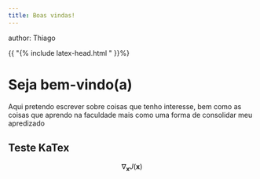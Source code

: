 ```yaml
---
title: Boas vindas!
---
```

author: Thiago 

{{ "{% include latex-head.html " }}%}

<h1>Seja bem-vindo(a)</h1>

<p>Aqui pretendo escrever sobre coisas que tenho interesse, bem como as coisas que aprendo na faculdade mais como uma forma de consolidar meu apredizado</p>

## Teste KaTex

$$ \nabla_\boldsymbol{x} J(\boldsymbol{x}) $$

